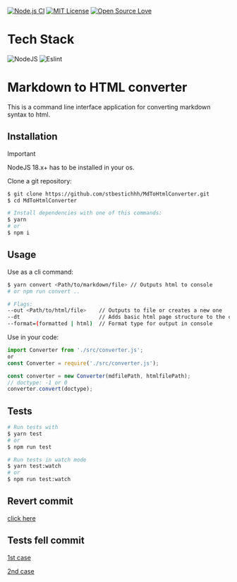 [![Node.js CI](https://github.com/stbestichhh/Flowly-backend/actions/workflows/node.js.yml/badge.svg?branch=master)](https://github.com/stbestichhh/Flowly-backend/actions/workflows/node.js.yml)
[![MIT License](https://img.shields.io/badge/License-MIT-green.svg)](LICENSE)
[![Open Source Love](https://badges.frapsoft.com/os/v1/open-source.svg?v=103)](https://github.com/ellerbrock/open-source-badges/)

# Tech Stack
![NodeJS](https://img.shields.io/badge/Node.js-43853D?style=for-the-badge&logo=node.js&logoColor=white)
![Eslint](https://img.shields.io/badge/eslint-3A33D1?style=for-the-badge&logo=eslint&logoColor=white)

# Markdown to HTML converter
This is a command line interface application for converting markdown syntax to html.

## Installation


> [!IMPORTANT]
> NodeJS 18.x+ has to be installed in your os.

Clone a git repository:

```bash
$ git clone https://github.com/stbestichhh/MdToHtmlConverter.git
$ cd MdToHtmlConverter

# Install dependencies with one of this commands:
$ yarn
# or
$ npm i
```

## Usage

Use as a cli command:

```bash
$ yarn convert <Path/to/markdown/file> // Outputs html to console
# or npm run convert ..

# Flags:
--out <Path/to/html/file>    // Outputs to file or creates a new one
--dt                         // Adds basic html page structure to the code
--format=(formatted | html)  // Format type for output in console
```

Use in your code:
```JavaScript
import Converter from './src/converter.js';
or
const Converter = require('./src/converter.js');

const converter = new Converter(mdfilePath, htmlfilePath);
// doctype: -1 or 0
converter.convert(doctype);
```

## Tests

```bash
# Run tests with
$ yarn test
# or
$ npm run test

# Run tests in watch mode
$ yarn test:watch
# or
$ npm run test:watch
```

## Revert commit

[click here](https://github.com/stbestichhh/MdToHtmlConverter/commit/2accdf51205bdd68e40f99c9c722360dc5ca04cf)

## Tests fell commit

[1st case](https://github.com/stbestichhh/MdToHtmlConverter/commit/999f605e0114fb5245bea8552b6e200a4aef0da9)

[2nd case](https://github.com/stbestichhh/MdToHtmlConverter/commit/3015a9dd45f8f85bd1ceebda79c136061cdd66a0)
